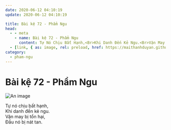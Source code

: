 ```yaml
---
date: 2020-06-12 04:10:19
update: 2020-06-12 04:10:19

title: Bài kệ 72 - Phẩm Ngu
head:
  - - meta
    - name: Bài kệ 72 - Phẩm Ngu
      content: Tự Nó Chịu Bất Hạnh,<Br>Khi Danh Đến Kẻ Ngu.<Br>Vận May Bị Tổn Hại,<Br>Ðầu Nó Bị Nát Tan.<Br>
  - [link, { as: image, rel: preload, href: https://maithanhduyan.github.io/kinh-phap-cu/img/pham-ngu/pham-ngu-072.jpg }]
category:
  - pham-ngu
---
```


# Bài kệ 72 - Phẩm Ngu

![An image](/img/pham-ngu/pham-ngu-072.jpg)

Tự nó chịu bất hạnh,<br>Khi danh đến kẻ ngu.<br>Vận may bị tổn hại,<br>Ðầu nó bị nát tan.<br>
